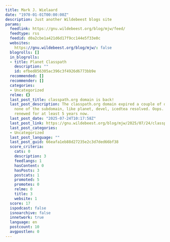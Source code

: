 ```yaml
---
title: Mark J. Wielaard
date: "1970-01-01T00:00:00Z"
description: Just another Wildebeest blogs site
params:
  feedlink: https://gnu.wildebeest.org/blog/mjw/feed/
  feedtype: rss
  feedid: d0a2cbe1a421d6d17f9cc144e5f33e0c
  websites:
    https://gnu.wildebeest.org/blog/mjw/: false
  blogrolls: []
  in_blogrolls:
  - title: Planet Classpath
    description: ""
    id: efbed856305ac396c3f4926d6773bb9e
  recommended: []
  recommender: []
  categories:
  - Uncategorized
  relme: {}
  last_post_title: classpath.org domain is back!
  last_post_description: The classpath.org domain expired a couple of days ago and
    none of the subdomain, like planet, devel, icedtea resolved. Oops. It has been
    renewed for at least 5 years now.
  last_post_date: "2025-07-24T10:17:58Z"
  last_post_link: https://gnu.wildebeest.org/blog/mjw/2025/07/24/classpath-org-domain-is-back/
  last_post_categories:
  - Uncategorized
  last_post_language: ""
  last_post_guid: 66eafa1eb88d27235e2c3d7ded66bf38
  score_criteria:
    cats: 0
    description: 3
    feedlangs: 1
    hasContent: 0
    hasPosts: 3
    postcats: 1
    promoted: 5
    promotes: 0
    relme: 0
    title: 3
    website: 1
  score: 17
  ispodcast: false
  isnoarchive: false
  innetwork: true
  language: en
  postcount: 10
  avgpostlen: 0
---
```

